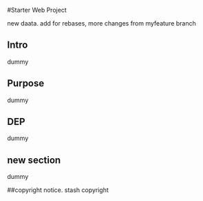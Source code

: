 #Starter Web Project

new daata. add for rebases,
more changes from myfeature branch
## Intro

dummy
## Purpose
dummy

## DEP
dummy

## new section
dummy

##copyright
notice. stash copyright